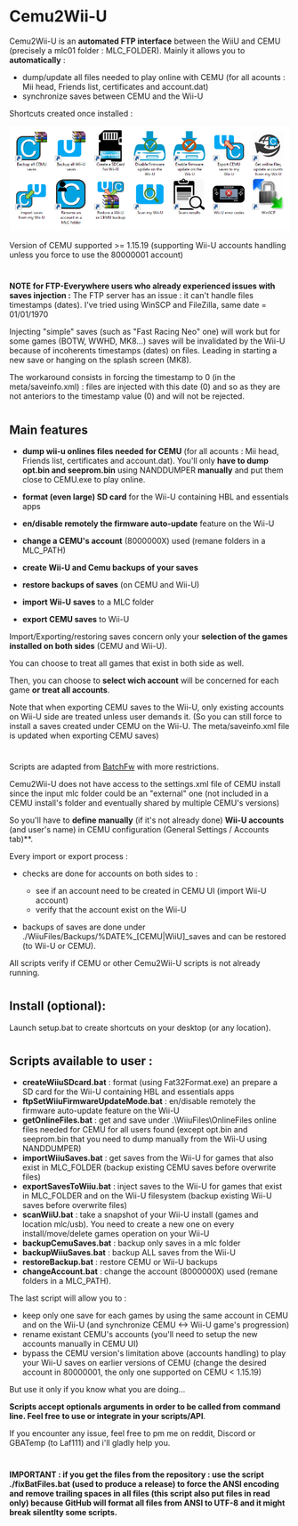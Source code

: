 # Cemu2Wii-U

Cemu2Wii-U is an **automated FTP interface** between the WiiU and CEMU (precisely a mlc01 folder : MLC_FOLDER). Mainly it allows you to **automatically** :
- dump/update all files needed to play online with CEMU (for all acounts : Mii head, Friends list, certificates and account.dat)
- synchronize saves between CEMU and the Wii-U

Shortcuts created once installed :

<p align="center">
  <img src="resources/Cemu2Wii-U.png">
</p>

Version of CEMU supported >= 1.15.19 (supporting Wii-U accounts handling unless you force to use the 80000001 account)

#
**NOTE for FTP-Everywhere users who already experienced issues with saves injection :**
The FTP server has an issue : it can't handle files timestamps (dates).
I've tried using WinSCP and FileZilla, same date = 01/01/1970

Injecting "simple" saves (such as "Fast Racing Neo" one) will work but for some games (BOTW, WWHD, MK8...) saves will be invalidated by the Wii-U because of incoherents timestamps (dates) on files. Leading in starting a new save or hanging on the splash screen (MK8).

The workaround consists in forcing the timestamp to 0 (in the meta/saveinfo.xml) : files are injected with this date (0) and so as they are not anteriors to the timestamp value (0) and will not be rejected.


#
## Main features

- **dump wii-u onlines files needed for CEMU** (for all acounts : Mii head, Friends list, certificates and account.dat). You'll only **have to dump opt.bin and seeprom.bin** using NANDDUMPER **manually** and put them close to CEMU.exe to play online.

- **format (even large) SD card** for the Wii-U containing HBL and essentials apps

- **en/disable remotely the firmware auto-update** feature on the Wii-U

- **change a CEMU's account** (8000000X) used (remane folders in a MLC_PATH)

- **create Wii-U and Cemu backups of your saves**

- **restore backups of saves** (on CEMU and Wii-U)

- **import Wii-U saves** to a MLC folder

- **export CEMU saves** to Wii-U

Import/Exporting/restoring saves concern only your **selection of the games installed on both sides** (CEMU and Wii-U).

You can choose to treat all games that exist in both side as well.

Then, you can choose to **select wich account** will be concerned for each game **or treat all accounts**.

Note that when exporting CEMU saves to the Wii-U, only existing accounts on Wii-U side are treated unless user demands it.
(So you can still force to install a saves created under CEMU on the Wii-U. The meta/saveinfo.xml file is updated when exporting CEMU saves)

#

Scripts are adapted from [BatchFw](https://github.com/Laf111/CEMU-Batch-Framework) with more restrictions. 

Cemu2Wii-U does not have access to the settings.xml file of CEMU install since the input mlc folder could be an "external" one (not included in a CEMU install's folder and eventually shared by multiple CEMU's versions)

So you'll have to **define manually** (if it's not already done) **Wii-U accounts** (and user's name) in CEMU configuration (General Settings / Accounts tab)**.

Every import or export process :
- checks are done for accounts on both sides to : 
  - see if an account need to be created in CEMU UI (import Wii-U account)
  - verify that the account exist on the Wii-U

- backups of saves are done under ./WiiuFiles/Backups/\%DATE\%\_[CEMU|WiiU]\_saves and can be restored (to Wii-U or CEMU).


All scripts verify if CEMU or other Cemu2Wii-U scripts is not already running.



#
## Install (optional):

Launch setup.bat to create shortcuts on your desktop (or any location).

#
## Scripts available to user :

- **createWiiuSDcard.bat** : format (using Fat32Format.exe) an prepare a SD card for the Wii-U containing HBL and essentials apps
- **ftpSetWiiuFirmwareUpdateMode.bat** : en/disable remotely the firmware auto-update feature on the Wii-U
- **getOnlineFiles.bat** : get and save under .\WiiuFiles\OnlineFiles online files needed for CEMU for all users found
  (except opt.bin and seeprom.bin that you need to dump manually from the Wii-U using NANDDUMPER)
- **importWiiuSaves.bat** : get saves from the Wii-U for games that also exist in MLC_FOLDER (backup existing CEMU saves before overwrite files)
- **exportSavesToWiiu.bat** : inject saves to the Wii-U for games that exist in MLC_FOLDER and on the Wii-U filesystem (backup existing Wii-U saves before overwrite files)
- **scanWiiU.bat** : take a snapshot of your Wii-U install (games and location mlc/usb). You need to create a new one on every install/move/delete games operation on your Wii-U
- **backupCemuSaves.bat** : backup only saves in a mlc folder
- **backupWiiuSaves.bat** : backup ALL saves from the Wii-U
- **restoreBackup.bat** : restore CEMU or Wii-U backups
- **changeAccount.bat** : change the account (8000000X) used (remane folders in a MLC_PATH). 

The last script will allow you to : 
- keep only one save for each games by using the same account in CEMU and on the Wii-U (and synchronize CEMU <-> Wii-U game's progression)
- rename existant CEMU's accounts (you'll need to setup the new accounts manually in CEMU UI)
- bypass the CEMU version's limitation above (accounts handling) to play your Wii-U saves on earlier versions of CEMU (change the desired account in 80000001, the only one supported on CEMU < 1.15.19)

But use it only if you know what you are doing...

**Scripts accept optionals arguments in order to be called from command line. Feel free to use or integrate in your scripts/API**.

If you encounter any issue, feel free to pm me on reddit, Discord or GBATemp (to Laf111) and i'll gladly help you.


# 
**IMPORTANT : if you get the files from the repository : use the script ./fixBatFiles.bat (used to produce a release) to force the ANSI encoding and remove trailing spaces in all files (this script also put files in read only) because GitHub will format all files from ANSI to UTF-8 and it might break silentlty some scripts.**
#
